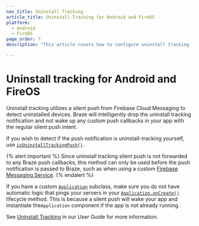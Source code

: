 ```yaml
---
nav_title: Uninstall Tracking
article_title: Uninstall Tracking for Android and FireOS
platform: 
  - Android
  - FireOS
page_order: 7
description: "This article covers how to configure uninstall tracking for your Android or FireOS application."

---
```


# Uninstall tracking for Android and FireOS

Uninstall tracking utilizes a silent push from Firebase Cloud Messaging to detect uninstalled devices. Braze will intelligently drop the uninstall tracking notification and not wake up any custom push callbacks in your app with the regular silent push intent.

If you wish to detect if the push notification is uninstall-tracking yourself, use [`isUninstallTrackingPush()`][3].

{% alert important %}
Since uninstall tracking silent push is not forwarded to any Braze push callbacks, this method can only be used before the push notification is passed to Braze, such as when using a custom [Firebase Messaging Service]({{site.baseurl}}/developer_guide/platform_integration_guides/android/push_notifications/android/integration/standard_integration/#step-1-register-braze-firebase-messaging-service).
{% endalert %}

If you have a custom [`Application`][1] subclass, make sure you do not have automatic logic that pings your servers in your [`Application.onCreate()`][2] lifecycle method. This is because a silent push will wake your app and instantiate the`Application` component if the app is not already running.

See [Uninstall Tracking][4] in our User Guide for more information.

[1]: https://developer.android.com/reference/android/app/Application
[2]: https://developer.android.com/reference/android/app/Application#onCreate()
[3]: https://appboy.github.io/appboy-android-sdk/kdoc/braze-android-sdk/com.braze.push/-braze-notification-utils/is-uninstall-tracking-push.html
[4]: {{site.baseurl}}/user_guide/data_and_analytics/tracking/uninstall_tracking/#uninstall-tracking
